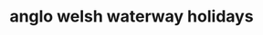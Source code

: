 ---
title: "anglo welsh waterway holidays"
url: /bristol/anglo-welsh-waterway-holidays/
shop: travel agency
---